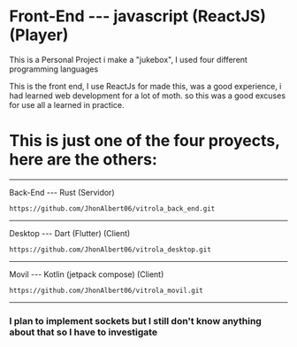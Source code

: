 # Front-End --- javascript (ReactJS) (Player)

This is a Personal Project i make a "jukebox", I used four different programming languages

This is the front end, I use ReactJs for made this, was a good experience, i had learned web development for a lot of moth. so this was a good excuses for use all a learned in practice.


# This is just one of the four proyects, here are the others: 

----------------------------------------------------------------------
Back-End --- Rust (Servidor)

	https://github.com/JhonAlbert06/vitrola_back_end.git
----------------------------------------------------------------------
Desktop --- Dart (Flutter) (Client)

	https://github.com/JhonAlbert06/vitrola_desktop.git
----------------------------------------------------------------------
Movil --- Kotlin (jetpack compose) (Client)

	https://github.com/JhonAlbert06/vitrola_movil.git
----------------------------------------------------------------------

<h3>I plan to implement sockets but I still don't know anything about that so I have to investigate</h3>
